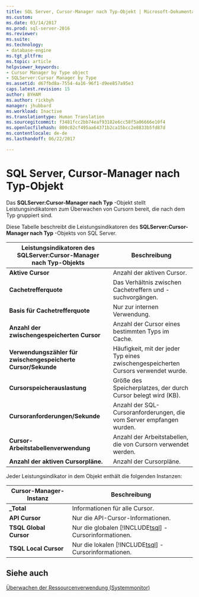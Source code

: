 ```yaml
---
title: SQL Server, Cursor-Manager nach Typ-Objekt | Microsoft-Dokumentation
ms.custom: 
ms.date: 03/14/2017
ms.prod: sql-server-2016
ms.reviewer: 
ms.suite: 
ms.technology:
- database-engine
ms.tgt_pltfrm: 
ms.topic: article
helpviewer_keywords:
- Cursor Manager by Type object
- SQLServer:Cursor Manager by Type
ms.assetid: d67fbd8a-7554-4a16-96f1-d9ee857a95e3
caps.latest.revision: 15
author: BYHAM
ms.author: rickbyh
manager: jhubbard
ms.workload: Inactive
ms.translationtype: Human Translation
ms.sourcegitcommit: f3481fcc2bb74eaf93182e6cc58f5a06666e10f4
ms.openlocfilehash: 800c82cf495aa64371b2ca15bcc2e8833b5fd87d
ms.contentlocale: de-de
ms.lasthandoff: 06/22/2017

---
```

# <a name="sql-server-cursor-manager-by-type-object"></a>SQL Server, Cursor-Manager nach Typ-Objekt
  Das **SQLServer:Cursor-Manager nach Typ** -Objekt stellt Leistungsindikatoren zum Überwachen von Cursorn bereit, die nach dem Typ gruppiert sind.  
  
 Diese Tabelle beschreibt die Leistungsindikatoren des **SQLServer:Cursor-Manager nach Typ** -Objekts von SQL Server.  
  
|Leistungsindikatoren des SQLServer:Cursor-Manager nach Typ-Objekts|Beschreibung|  
|-------------------------------------|-----------------|  
|**Aktive Cursor**|Anzahl der aktiven Cursor.|  
|**Cachetrefferquote**|Das Verhältnis zwischen Cachetreffern und -suchvorgängen.|  
|**Basis für Cachetrefferquote**|Nur zur internen Verwendung.| 
|**Anzahl der zwischengespeicherten Cursor**|Anzahl der Cursor eines bestimmten Typs im Cache.|  
|**Verwendungszähler für zwischengespeicherte Cursor/Sekunde**|Häufigkeit, mit der jeder Typ eines zwischengespeicherten Cursors verwendet wurde.|  
|**Cursorspeicherauslastung**|Größe des Speicherplatzes, der durch Cursor belegt wird (KB).|  
|**Cursoranforderungen/Sekunde**|Anzahl der SQL-Cursoranforderungen, die vom Server empfangen wurden.|  
|**Cursor-Arbeitstabellenverwendung**|Anzahl der Arbeitstabellen, die von Cursorn verwendet werden.|  
|**Anzahl der aktiven Cursorpläne.**|Anzahl der Cursorpläne.|  
  
 Jeder Leistungsindikator in dem Objekt enthält die folgenden Instanzen:  
  
|Cursor-Manager-Instanz|Beschreibung|  
|-----------------------------|-----------------|  
|**_Total**|Informationen für alle Cursor.|  
|**API Cursor**|Nur die API-Cursor-Informationen.|  
|**TSQL Global Cursor**|Nur die globalen [!INCLUDE[tsql](../../includes/tsql-md.md)] -Cursorinformationen.|  
|**TSQL Local Cursor**|Nur die lokalen [!INCLUDE[tsql](../../includes/tsql-md.md)] -Cursorinformationen.|  
  
## <a name="see-also"></a>Siehe auch  
 [Überwachen der Ressourcenverwendung &#40;Systemmonitor&#41;](../../relational-databases/performance-monitor/monitor-resource-usage-system-monitor.md)  
  
  

